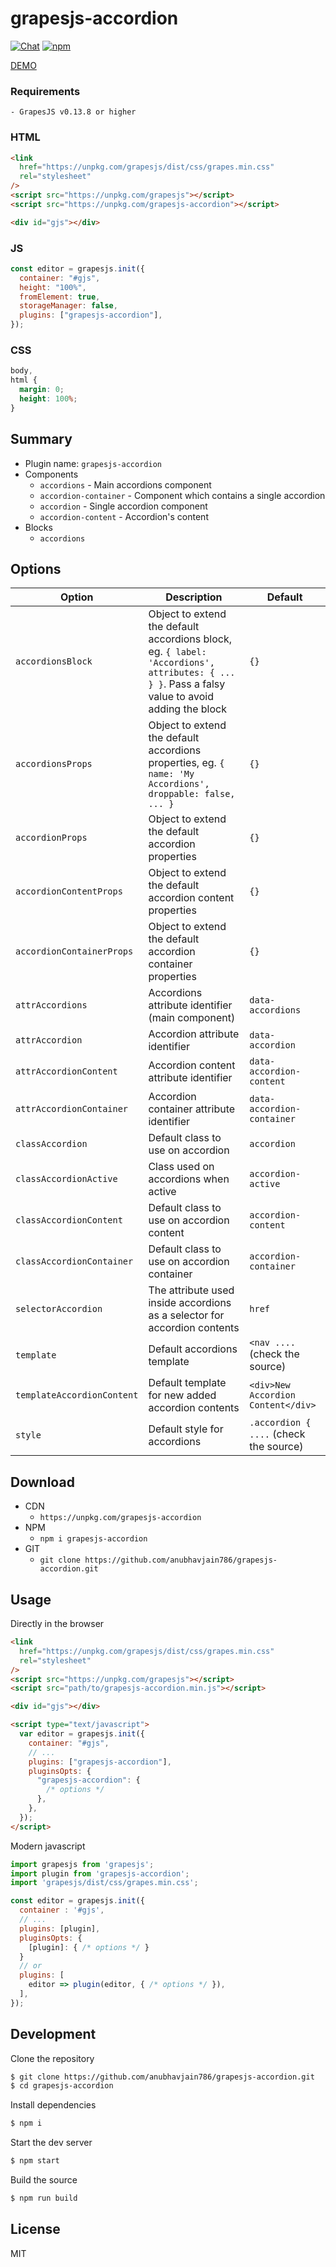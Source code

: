 # grapesjs-accordion

[![Chat](https://img.shields.io/badge/chat-discord-7289da.svg)](https://discord.gg/s2jebu)
[![npm](https://img.shields.io/npm/v/grapesjs.svg)](https://www.npmjs.com/package/grapesjs-accordion)

[DEMO](http://grapesjs.com/demo.html)

<!-- > **Provide a live demo of your plugin**
> For a better user engagement create a simple live demo by using services like [JSFiddle](https://jsfiddle.net) [CodeSandbox](https://codesandbox.io) [CodePen](https://codepen.io) and link it here in your README (attaching a screenshot/gif will also be a plus).
> To help you in this process here below you will find the necessary HTML/CSS/JS, so it just a matter of copy-pasting on some of those services. After that delete this part and update the link above -->

### Requirements

```
- GrapesJS v0.13.8 or higher
```

### HTML

```html
<link
  href="https://unpkg.com/grapesjs/dist/css/grapes.min.css"
  rel="stylesheet"
/>
<script src="https://unpkg.com/grapesjs"></script>
<script src="https://unpkg.com/grapesjs-accordion"></script>

<div id="gjs"></div>
```

### JS

```js
const editor = grapesjs.init({
  container: "#gjs",
  height: "100%",
  fromElement: true,
  storageManager: false,
  plugins: ["grapesjs-accordion"],
});
```

### CSS

```css
body,
html {
  margin: 0;
  height: 100%;
}
```

## Summary

- Plugin name: `grapesjs-accordion`
- Components
  - `accordions` - Main accordions component
  - `accordion-container` - Component which contains a single accordion
  - `accordion` - Single accordion component
  - `accordion-content` - Accordion's content
- Blocks
  - `accordions`

## Options

| Option                     | Description                                                                                                                                     | Default                                |
| -------------------------- | ----------------------------------------------------------------------------------------------------------------------------------------------- | -------------------------------------- |
| `accordionsBlock`          | Object to extend the default accordions block, eg. `{ label: 'Accordions', attributes: { ... } }`. Pass a falsy value to avoid adding the block | `{}`                                   |
| `accordionsProps`          | Object to extend the default accordions properties, eg. `{ name: 'My Accordions', droppable: false, ... }`                                      | `{}`                                   |
| `accordionProps`           | Object to extend the default accordion properties                                                                                               | `{}`                                   |
| `accordionContentProps`    | Object to extend the default accordion content properties                                                                                       | `{}`                                   |
| `accordionContainerProps`  | Object to extend the default accordion container properties                                                                                     | `{}`                                   |
| `attrAccordions`           | Accordions attribute identifier (main component)                                                                                                | `data-accordions`                      |
| `attrAccordion`            | Accordion attribute identifier                                                                                                                  | `data-accordion`                       |
| `attrAccordionContent`     | Accordion content attribute identifier                                                                                                          | `data-accordion-content`               |
| `attrAccordionContainer`   | Accordion container attribute identifier                                                                                                        | `data-accordion-container`             |
| `classAccordion`           | Default class to use on accordion                                                                                                               | `accordion`                            |
| `classAccordionActive`     | Class used on accordions when active                                                                                                            | `accordion-active`                     |
| `classAccordionContent`    | Default class to use on accordion content                                                                                                       | `accordion-content`                    |
| `classAccordionContainer`  | Default class to use on accordion container                                                                                                     | `accordion-container`                  |
| `selectorAccordion`        | The attribute used inside accordions as a selector for accordion contents                                                                       | `href`                                 |
| `template`                 | Default accordions template                                                                                                                     | `<nav ....` (check the source)         |
| `templateAccordionContent` | Default template for new added accordion contents                                                                                               | `<div>New Accordion Content</div>`     |
| `style`                    | Default style for accordions                                                                                                                    | `.accordion { ....` (check the source) |

## Download

- CDN
  - `https://unpkg.com/grapesjs-accordion`
- NPM
  - `npm i grapesjs-accordion`
- GIT
  - `git clone https://github.com/anubhavjain786/grapesjs-accordion.git`

## Usage

Directly in the browser

```html
<link
  href="https://unpkg.com/grapesjs/dist/css/grapes.min.css"
  rel="stylesheet"
/>
<script src="https://unpkg.com/grapesjs"></script>
<script src="path/to/grapesjs-accordion.min.js"></script>

<div id="gjs"></div>

<script type="text/javascript">
  var editor = grapesjs.init({
    container: "#gjs",
    // ...
    plugins: ["grapesjs-accordion"],
    pluginsOpts: {
      "grapesjs-accordion": {
        /* options */
      },
    },
  });
</script>
```

Modern javascript

```js
import grapesjs from 'grapesjs';
import plugin from 'grapesjs-accordion';
import 'grapesjs/dist/css/grapes.min.css';

const editor = grapesjs.init({
  container : '#gjs',
  // ...
  plugins: [plugin],
  pluginsOpts: {
    [plugin]: { /* options */ }
  }
  // or
  plugins: [
    editor => plugin(editor, { /* options */ }),
  ],
});
```

## Development

Clone the repository

```sh
$ git clone https://github.com/anubhavjain786/grapesjs-accordion.git
$ cd grapesjs-accordion
```

Install dependencies

```sh
$ npm i
```

Start the dev server

```sh
$ npm start
```

Build the source

```sh
$ npm run build
```

## License

MIT
